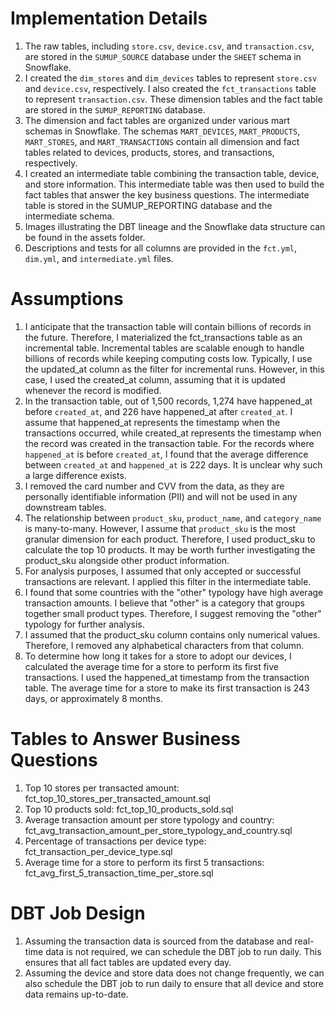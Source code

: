 # Implementation Details

1. The raw tables, including `store.csv`, `device.csv`, and `transaction.csv`, are stored in the `SUMUP_SOURCE` database under the `SHEET` schema in Snowflake.
2. I created the `dim_stores` and `dim_devices` tables to represent `store.csv` and `device.csv`, respectively. I also created the `fct_transactions` table to represent `transaction.csv`. These dimension tables and the fact table are stored in the `SUMUP_REPORTING` database.
3. The dimension and fact tables are organized under various mart schemas in Snowflake. The schemas `MART_DEVICES`, `MART_PRODUCTS`, `MART_STORES`, and `MART_TRANSACTIONS` contain all dimension and fact tables related to devices, products, stores, and transactions, respectively.
4. I created an intermediate table combining the transaction table, device, and store information. This intermediate table was then used to build the fact tables that answer the key business questions. The intermediate table is stored in the SUMUP_REPORTING database and the intermediate schema.
5. Images illustrating the DBT lineage and the Snowflake data structure can be found in the assets folder.
6. Descriptions and tests for all columns are provided in the `fct.yml`, `dim.yml`, and `intermediate.yml` files.

# Assumptions

1. I anticipate that the transaction table will contain billions of records in the future. Therefore, I materialized the fct_transactions table as an incremental table. Incremental tables are scalable enough to handle billions of records while keeping computing costs low. Typically, I use the updated_at column as the filter for incremental runs. However, in this case, I used the created_at column, assuming that it is updated whenever the record is modified.
2. In the transaction table, out of 1,500 records, 1,274 have happened_at before `created_at`, and 226 have happened_at after `created_at`. I assume that happened_at represents the timestamp when the transactions occurred, while created_at represents the timestamp when the record was created in the transaction table. For the records where `happened_at` is before `created_at`, I found that the average difference between `created_at` and `happened_at` is 222 days. It is unclear why such a large difference exists.
3. I removed the card number and CVV from the data, as they are personally identifiable information (PII) and will not be used in any downstream tables.
4. The relationship between `product_sku`, `product_name`, and `category_name` is many-to-many. However, I assume that `product_sku` is the most granular dimension for each product. Therefore, I used product_sku to calculate the top 10 products. It may be worth further investigating the product_sku alongside other product information.
5. For analysis purposes, I assumed that only accepted or successful transactions are relevant. I applied this filter in the intermediate table.
6. I found that some countries with the "other" typology have high average transaction amounts. I believe that "other" is a category that groups together small product types. Therefore, I suggest removing the "other" typology for further analysis.
7. I assumed that the product_sku column contains only numerical values. Therefore, I removed any alphabetical characters from that column.
8. To determine how long it takes for a store to adopt our devices, I calculated the average time for a store to perform its first five transactions. I used the happened_at timestamp from the transaction table. The average time for a store to make its first transaction is 243 days, or approximately 8 months.


# Tables to Answer Business Questions

1. Top 10 stores per transacted amount: fct_top_10_stores_per_transacted_amount.sql
2. Top 10 products sold: fct_top_10_products_sold.sql
3. Average transaction amount per store typology and country: fct_avg_transaction_amount_per_store_typology_and_country.sql
4. Percentage of transactions per device type: fct_transaction_per_device_type.sql
5. Average time for a store to perform its first 5 transactions: fct_avg_first_5_transaction_time_per_store.sql


# DBT Job Design
1. Assuming the transaction data is sourced from the database and real-time data is not required, we can schedule the DBT job to run daily. This ensures that all fact tables are updated every day.
2. Assuming the device and store data does not change frequently, we can also schedule the DBT job to run daily to ensure that all device and store data remains up-to-date.
